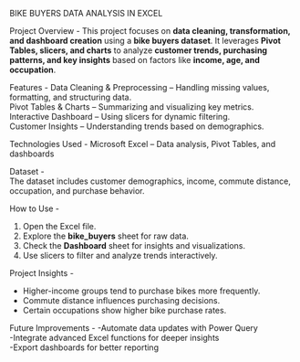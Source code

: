 BIKE BUYERS DATA ANALYSIS IN EXCEL

Project Overview -
This project focuses on **data cleaning, transformation, and dashboard creation** using a **bike buyers dataset**. It leverages **Pivot Tables, slicers, and charts** to analyze **customer trends, purchasing patterns, and key insights** based on factors like **income, age, and occupation**.  

Features -
Data Cleaning & Preprocessing – Handling missing values, formatting, and structuring data.  
Pivot Tables & Charts – Summarizing and visualizing key metrics.  
Interactive Dashboard – Using slicers for dynamic filtering.  
Customer Insights – Understanding trends based on demographics.  

Technologies Used -
Microsoft Excel – Data analysis, Pivot Tables, and dashboards  

Dataset -  
The dataset includes customer demographics, income, commute distance, occupation, and purchase behavior.  

How to Use -  
1. Open the Excel file.  
2. Explore the **bike_buyers** sheet for raw data.  
3. Check the **Dashboard** sheet for insights and visualizations.  
4. Use slicers to filter and analyze trends interactively.  

Project Insights -  
- Higher-income groups tend to purchase bikes more frequently.  
- Commute distance influences purchasing decisions.  
- Certain occupations show higher bike purchase rates.  

Future Improvements -
-Automate data updates with Power Query  
-Integrate advanced Excel functions for deeper insights  
-Export dashboards for better reporting  
